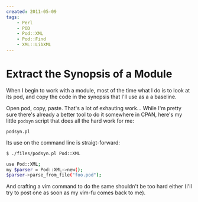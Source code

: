 ```yaml
---
created: 2011-05-09
tags:
    - Perl
    - POD
    - Pod::XML
    - Pod::Find
    - XML::LibXML
---
```


# Extract the Synopsis of a Module

When I begin to work with a module, most of the time
what I do is to look at its pod, and copy the code in the synopsis 
that I'll use as a a baseline.

Open pod, copy, paste. That's a lot of exhauting work... While I'm pretty
sure there's already a better tool to do it somewhere in CPAN, 
here's my little `podsyn` script that does all the hard work for me:

``podsyn.pl``

Its use on the command line is straigt-forward:

```bash
$ ./files/podsyn.pl Pod::XML

use Pod::XML;
my $parser = Pod::XML->new();
$parser->parse_from_file("foo.pod");
```

And crafting a vim command to do the same shouldn't be too hard either (I'll
try to post one as soon as my vim-fu comes back to me). 
